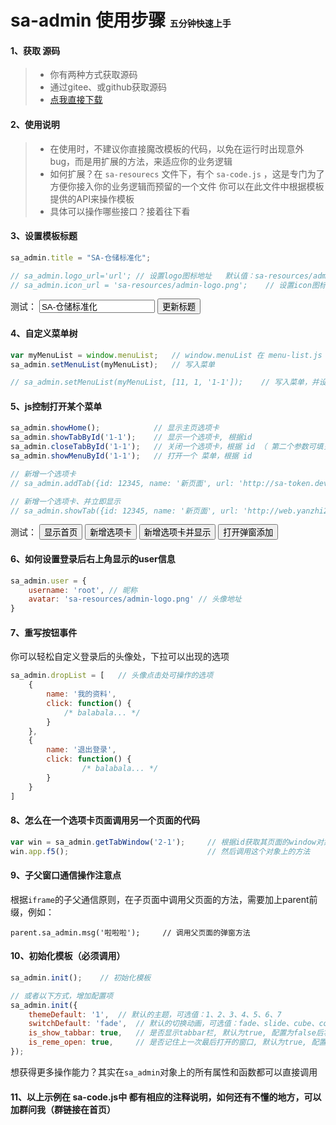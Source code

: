 # sa-admin 使用步骤 <span style="font-size: 14px;">五分钟快速上手</span>

#### 1、获取 源码
> - 你有两种方式获取源码
> - 通过gitee、或github获取源码
> - [点我直接下载](http://sa-admin.dev33.cn/sa-admin-dev.rar)

#### 2、使用说明
> - 在使用时，不建议你直接魔改模板的代码，以免在运行时出现意外bug，而是用扩展的方法，来适应你的业务逻辑
> - 如何扩展？在 `sa-resourecs` 文件下，有个 `sa-code.js` ，这是专门为了方便你接入你的业务逻辑而预留的一个文件 你可以在此文件中根据模板提供的API来操作模板
> - 具体可以操作哪些接口？接着往下看

#### 3、设置模板标题
``` js 
sa_admin.title = "SA-仓储标准化";

// sa_admin.logo_url='url';	// 设置logo图标地址   默认值：sa-resources/admin-logo.png
// sa_admin.icon_url = 'sa-resources/admin-logo.png';    // 设置icon图标地址   默认值：sa-resources/admin-logo.png
```
测试：
<input id="title-input" value="SA-仓储标准化">
<button onclick="top.sa_admin.title = document.getElementById('title-input').value;">更新标题</button>

#### 4、自定义菜单树
``` js 
var myMenuList = window.menuList;	// window.menuList 在 menu-list.js 中定义 
sa_admin.setMenuList(myMenuList);	// 写入菜单 

// sa_admin.setMenuList(myMenuList, [11, 1, '1-1']);	// 写入菜单，并设置应该显示哪些id的菜单（第二个参数为空时，代表默认显示所有）
```

#### 5、js控制打开某个菜单
```js 
sa_admin.showHome();			// 显示主页选项卡 
sa_admin.showTabById('1-1');	// 显示一个选项卡, 根据id
sa_admin.closeTabById('1-1');	// 关闭一个选项卡，根据 id （ 第二个参数可填关闭后的回调函数 ）
sa_admin.showMenuById('1-1');	// 打开一个 菜单，根据 id

// 新增一个选项卡
// sa_admin.addTab({id: 12345, name: '新页面', url: 'http://sa-token.dev33.cn/'});	// id不要和已有的菜单id冲突，其它属性均可参照菜单项 

// 新增一个选项卡、并立即显示  
// sa_admin.showTab({id: 12345, name: '新页面', url: 'http://web.yanzhi21.com'});	// 参数同上 
```
测试：
<button onclick="top.sa_admin.showHome()">显示首页</button>
<button onclick="top.sa_admin.addTab({id: Math.round(Math.random()*9999999999999), name: '新窗口', url: 'http://sa-token.dev33.cn/'})">新增选项卡</button>
<button onclick="top.sa_admin.showTab({id: Math.round(Math.random()*9999999999999), name: '新窗口', url: 'http://web.yanzhi21.com'})">新增选项卡并显示</button>
<button onclick="top.sa_admin.atOpen()">打开弹窗添加</button>

#### 6、如何设置登录后右上角显示的user信息
``` js
sa_admin.user = { 
    username: 'root', // 昵称	
    avatar: 'sa-resources/admin-logo.png' // 头像地址 
}
```

#### 7、重写按钮事件
你可以轻松自定义登录后的头像处，下拉可以出现的选项
``` js
sa_admin.dropList = [	// 头像点击处可操作的选项	
    {	
    	name: '我的资料',	
    	click: function() {	
        	/* balabala... */
        }	
    },	
    {	
        name: '退出登录',	
        click: function() {
            	/* balabala... */
        }	
    }	
]	
``` 

#### 8、怎么在一个选项卡页面调用另一个页面的代码 
``` js
var win = sa_admin.getTabWindow('2-1');		// 根据id获取其页面的window对象   （如果此页面未打开，则返回空）（跨域模式下无法获取其window对象）
win.app.f5();								// 然后调用这个对象上的方法 

```

#### 9、子父窗口通信操作注意点
根据`iframe`的子父通信原则，在子页面中调用父页面的方法，需要加上parent前缀，例如：
```
parent.sa_admin.msg('啦啦啦');		// 调用父页面的弹窗方法 
```

#### 10、初始化模板（必须调用）
``` js
sa_admin.init();	// 初始化模板 

// 或者以下方式，增加配置项
sa_admin.init({
	themeDefault: '1',	// 默认的主题，可选值：1、2、3、4、5、6、7 
	switchDefault: 'fade',	// 默认的切换动画，可选值：fade、slide、cube、coverflow、flip
	is_show_tabbar: true,	// 是否显示tabbar栏, 默认为true, 配置为false后将不再是一个多窗口tab, 取之显示的是一个面包屑导航栏
	is_reme_open: true,		// 是否记住上一次最后打开的窗口, 默认为true, 配置为false后, 每次刷新不再自动打开上一次最后打开的窗口(也不再有锚链接智能tab调准)
});
```
想获得更多操作能力？其实在`sa_admin`对象上的所有属性和函数都可以直接调用 


#### 11、以上示例在 sa-code.js中 都有相应的注释说明，如何还有不懂的地方，可以加群问我（群链接在首页）










